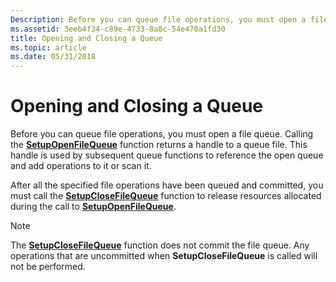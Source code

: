```yaml
---
Description: Before you can queue file operations, you must open a file queue. Calling the SetupOpenFileQueue function returns a handle to a queue file. This handle is used by subsequent queue functions to reference the open queue and add operations to it or scan it.
ms.assetid: 3eeb4f34-c89e-4733-8a8c-54e470a1fd30
title: Opening and Closing a Queue
ms.topic: article
ms.date: 05/31/2018
---
```


# Opening and Closing a Queue

Before you can queue file operations, you must open a file queue. Calling the [**SetupOpenFileQueue**](/windows/desktop/api/Setupapi/nf-setupapi-setupopenfilequeue) function returns a handle to a queue file. This handle is used by subsequent queue functions to reference the open queue and add operations to it or scan it.

After all the specified file operations have been queued and committed, you must call the [**SetupCloseFileQueue**](/windows/desktop/api/Setupapi/nf-setupapi-setupclosefilequeue) function to release resources allocated during the call to [**SetupOpenFileQueue**](/windows/desktop/api/Setupapi/nf-setupapi-setupopenfilequeue).

> [!Note]  
> The [**SetupCloseFileQueue**](/windows/desktop/api/Setupapi/nf-setupapi-setupclosefilequeue) function does not commit the file queue. Any operations that are uncommitted when **SetupCloseFileQueue** is called will not be performed.

 

 

 



